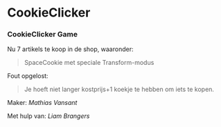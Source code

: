 # CookieClicker
### CookieClicker Game

Nu 7 artikels te koop in de shop, waaronder:
> SpaceCookie met speciale Transform-modus

Fout opgelost: 
> Je hoeft niet langer kostprijs+1 koekje te hebben om iets te kopen.

Maker: *Mathias Vansant*

Met hulp van: *Liam Brangers*
